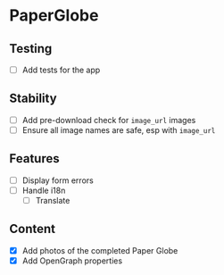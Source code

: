 # PaperGlobe

## Testing

- [ ] Add tests for the app

## Stability

- [ ] Add pre-download check for `image_url` images
- [ ] Ensure all image names are safe, esp with `image_url`

## Features

- [ ] Display form errors
- [ ] Handle i18n
  - [ ] Translate

## Content

- [x] Add photos of the completed Paper Globe
- [x] Add OpenGraph properties
